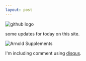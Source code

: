 ```yaml
---
layout: post
---
```

![github logo](http://upload.wikimedia.org/wikipedia/commons/b/b3/GitHub.svg)

some updates for today on this site.

![Arnold Supplements](https://www.vitaminking.com.au/images/M/Arnold%20logo.jpg)

I'm including comment using [disqus]( https://disqus.com/).


